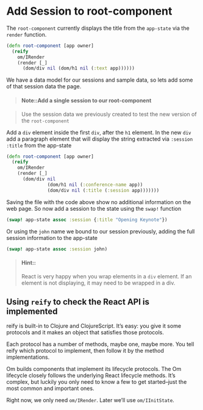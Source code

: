 # Add Session to root-component

The `root-component` currently displays the title from the `app-state` via the `render` function.

```clj
(defn root-component [app owner]
  (reify
    om/IRender
    (render [_]
      (dom/div nil (dom/h1 nil (:text app))))))
```

We have a data model for our sessions and sample data, so lets add some of that session data the page.

> #### Note::Add a single session to our root-component

> Use the session data we previously created to test the new version of the `root-component`

<!--sec data-title="Reveal answer..." data-id="answer001" data-collapse=true ces-->

Add a `div` element inside the first `div`, after the `h1` element.  In the new `div` add a paragraph element that will display the string extracted via `:session` `:title` from the app-state

```clj
(defn root-component [app owner]
  (reify
    om/IRender
    (render [_]
      (dom/div nil
               (dom/h1 nil (:conference-name app))
               (dom/div nil (:title (:session app)))))))
```

Saving the file with the code above show no additional information on the web page.  So now add a session to the state using the `swap!` function

```clj
(swap! app-state assoc :session {:title "Opening Keynote"})
```
Or using the `john` name we bound to our session previously, adding the full session information to the app-state

```clj
(swap! app-state assoc :session john)
```

<!--endsec-->

> #### Hint::
> React is very happy when you wrap elements in a `div` element.  If an element is not displaying, it may need to be wrapped in a div.


## Using `reify` to check the React API is implemented

reify is built-in to Clojure and ClojureScript. It’s easy: you give it some protocols and it makes an object that satisfies those protocols.

Each protocol has a number of methods, maybe one, maybe more. You tell reify which protocol to implement, then follow it by the method implementations.

Om builds components that implement its lifecycle protocols. The Om lifecycle closely follows the underlying React lifecycle methods. It’s complex, but luckily you only need to know a few to get started–just the most common and important ones.

Right now, we only need `om/IRender`.  Later we’ll use `om/IInitState`.
